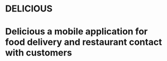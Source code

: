 # DELICIOUS

# Delicious a mobile application for food delivery and restaurant contact with customers
